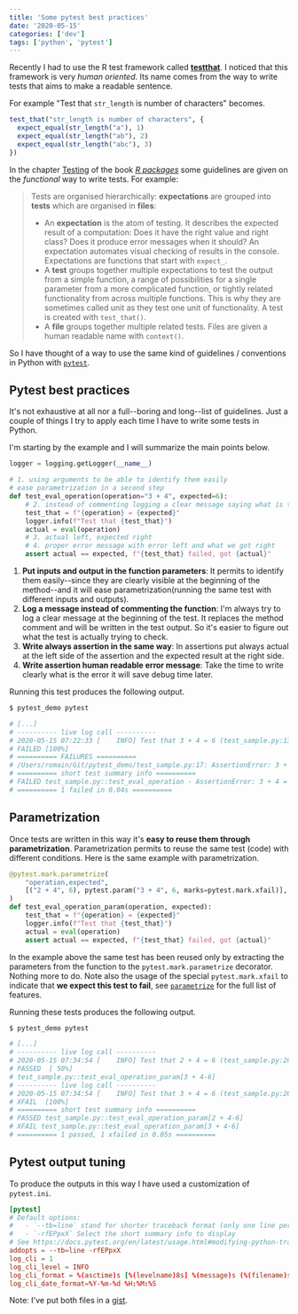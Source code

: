 ```yaml
---
title: 'Some pytest best practices'
date: '2020-05-15'
categories: ['dev']
tags: ['python', 'pytest']
---
```


Recently I had to use the R test framework called **[‌testthat][LK1]**. I noticed that this framework is very *human oriented*. Its name comes from the way to write tests that aims to make a readable sentence. 

<!--more-->

For example "Test that `str_length` is number of characters" becomes.

```R
test_that("str_length is number of characters", {
  expect_equal(str_length("a"), 1)
  expect_equal(str_length("ab"), 2)
  expect_equal(str_length("abc"), 3)
})
```

In the chapter [Testing][LK2] of the book *[R packages][LK3]* some guidelines are given on the *functional* way to write tests. For example:

> Tests are organised hierarchically: **expectations** are grouped into **tests** which are organised in **files**:
> - An **expectation** is the atom of testing. It describes the expected result of a computation: Does it have the right value and right class? Does it produce error messages when it should? An expectation automates visual checking of results in the console. Expectations are functions that start with `expect_`.
> - A **test** groups together multiple expectations to test the output from a simple function, a range of possibilities for a single parameter from a more complicated function, or tightly related functionality from across multiple functions. This is why they are sometimes called unit as they test one unit of functionality. A test is created with `test_that()`.
> - A **file** groups together multiple related tests. Files are given a human readable name with `context()`.

So I have thought of a way to use the same kind of guidelines / conventions in Python with [`pytest`][LK4].

## Pytest best practices

It's not exhaustive at all nor a full--boring and long--list of guidelines. Just a couple of things I try to apply each time I have to write some tests in Python.

I'm starting by the example and I will summarize the main points below.

```Python
logger = logging.getLogger(__name__)

# 1. using arguments to be able to identify them easily
# ease parametrization in a second step
def test_eval_operation(operation="3 + 4", expected=6):
    # 2. instead of commenting logging a clear message saying what is tested
    test_that = f"{operation} = {expected}"
    logger.info(f"Test that {test_that}")
    actual = eval(operation)
    # 3. actual left, expected right
    # 4. proper error message with error left and what we got right
    assert actual == expected, f"{test_that} failed, got {actual}"
```

1. **Put inputs and output in the function parameters**: It permits to identify them easily--since they are clearly visible at the beginning of the method--and it will ease parametrization(running the same test with different inputs and outputs).
2. **Log a message instead of commenting the function**: I'm always try to log a clear message at the beginning of the test. It replaces the method comment and will be written in the test output. So it's easier to figure out what the test is actually trying to check.
3. **Write always assertion in the same way**: In assertions put always actual at the left side of the assertion and the expected result at the right side.
4. **Write assertion human readable error message**: Take the time to write clearly what is the error it will save debug time later.

Running this test produces the following output.

```bash
$ pytest_demo pytest

# [...]
# ---------- live log call ----------
# 2020-05-15 07:22:33 [    INFO] Test that 3 + 4 = 6 (test_sample.py:13)
# FAILED [100%]
# ========== FAILURES ==========
# /Users/romain/Git/pytest_demo/test_sample.py:17: AssertionError: 3 + 4 = 6 failed, got 7
# ========== short test summary info ==========
# FAILED test_sample.py::test_eval_operation - AssertionError: 3 + 4 = 6 failed, got 7
# ========== 1 failed in 0.04s ==========
```

## Parametrization

Once tests are written in this way it's **easy to reuse them through parametrization**. Parametrization permits to reuse the same test (code) with different conditions. Here is the same example with parametrization.

```python
@pytest.mark.parametrize(
    "operation,expected",
    [("2 + 4", 6), pytest.param("3 + 4", 6, marks=pytest.mark.xfail)],
)
def test_eval_operation_param(operation, expected):
    test_that = f"{operation} = {expected}"
    logger.info(f"Test that {test_that}")
    actual = eval(operation)
    assert actual == expected, f"{test_that} failed, got {actual}"
```

In the example above the same test has been reused only by extracting the parameters from the function to the `pytest.mark.parametrize` decorator. Nothing more to do. Note also the usage of the special `pytest.mark.xfail` to indicate that **we expect this test to fail**, see [`parametrize`][LK5] for the full list of features.

Running these tests produces the following output.

```bash
$ pytest_demo pytest

# [...]
# ---------- live log call ----------
# 2020-05-15 07:34:54 [    INFO] Test that 2 + 4 = 6 (test_sample.py:26)
# PASSED  [ 50%]
# test_sample.py::test_eval_operation_param[3 + 4-6] 
# ---------- live log call ----------
# 2020-05-15 07:34:54 [    INFO] Test that 3 + 4 = 6 (test_sample.py:26)
# XFAIL  [100%]
# ========== short test summary info ==========
# PASSED test_sample.py::test_eval_operation_param[2 + 4-6]
# XFAIL test_sample.py::test_eval_operation_param[3 + 4-6]
# ========== 1 passed, 1 xfailed in 0.05s ==========
```

## Pytest output tuning

To produce the outputs in this way I have used a customization of `pytest.ini`.

```toml
[pytest]
# Default options:
#   - `--tb=line` stand for shorter traceback format (only one line per failure)
#   - `-rfEPpxX` Select the short summary info to display
# See https://docs.pytest.org/en/latest/usage.html#modifying-python-traceback-printing
addopts = --tb=line -rfEPpxX
log_cli = 1
log_cli_level = INFO
log_cli_format = %(asctime)s [%(levelname)8s] %(message)s (%(filename)s:%(lineno)s)
log_cli_date_format=%Y-%m-%d %H:%M:%S
```

Note: I've put both files in a [gist][LK6].

[LK1]: https://testthat.r-lib.org/index.html
[LK2]: https://r-pkgs.org/tests.html
[LK3]: https://r-pkgs.org/
[LK4]: https://docs.pytest.org/en/latest/
[LK5]: https://docs.pytest.org/en/latest/parametrize.html
[LK6]: https://gist.github.com/romainx/6cfe532e177234fc9028b69206433650
